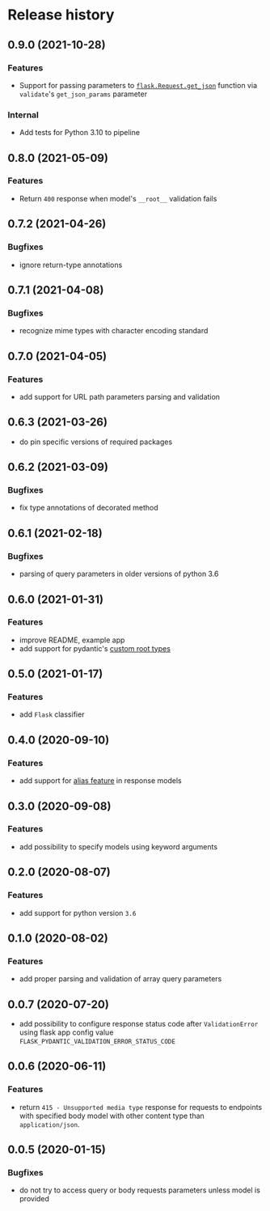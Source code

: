# Release history

## 0.9.0 (2021-10-28)
### Features
- Support for passing parameters to [`flask.Request.get_json`](https://tedboy.github.io/flask/generated/generated/flask.Request.get_json.html) function via `validate`'s `get_json_params` parameter 

### Internal
- Add tests for Python 3.10 to pipeline

## 0.8.0 (2021-05-09)
### Features
- Return `400` response when model's  `__root__` validation fails

## 0.7.2 (2021-04-26)
### Bugfixes
- ignore return-type annotations

## 0.7.1 (2021-04-08)
### Bugfixes
- recognize mime types with character encoding standard

## 0.7.0 (2021-04-05)
### Features
- add support for URL path parameters parsing and validation

## 0.6.3 (2021-03-26)
- do pin specific versions of required packages

## 0.6.2 (2021-03-09)
### Bugfixes
- fix type annotations of decorated method

## 0.6.1 (2021-02-18)
### Bugfixes
- parsing of query parameters in older versions of python 3.6


## 0.6.0 (2021-01-31)
### Features
- improve README, example app
- add support for pydantic's [custom root types](https://pydantic-docs.helpmanual.io/usage/models/#custom-root-types)


## 0.5.0 (2021-01-17)
### Features
- add `Flask` classifier

## 0.4.0 (2020-09-10)
### Features
- add support for [alias feature](https://pydantic-docs.helpmanual.io/usage/model_config/#alias-generator) in response models


## 0.3.0 (2020-09-08)
### Features
- add possibility to specify models using keyword arguments


## 0.2.0 (2020-08-07)
### Features
- add support for python version `3.6`


## 0.1.0 (2020-08-02)
### Features
- add proper parsing and validation of array query parameters


## 0.0.7 (2020-07-20)
- add possibility to configure response status code after `ValidationError` using flask app config value `FLASK_PYDANTIC_VALIDATION_ERROR_STATUS_CODE`


## 0.0.6 (2020-06-11)
### Features
- return `415 - Unsupported media type` response for requests to endpoints with specified body model with other content type than `application/json`.


## 0.0.5 (2020-01-15)
### Bugfixes
- do not try to access query or body requests parameters unless model is provided
